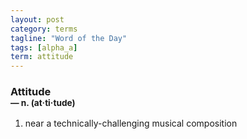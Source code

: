 ```yaml
---
layout: post
category: terms
tagline: "Word of the Day"
tags: [alpha_a]
term: attitude
---
```


<h3>Attitude<br/> <small>&mdash; n. (at<span>&middot;</span>ti<span>&middot;</span>tude)</small></h3>
<p><ol>
<li>near a technically-challenging musical composition</li>
</ol></p>
